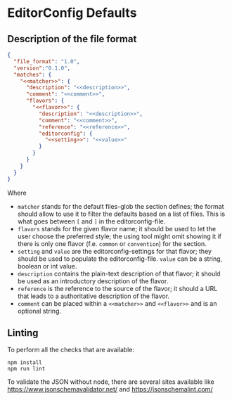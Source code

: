 EditorConfig Defaults
=====================

Description of the file format
------------------------------

```json
{
  "file_format": "1.0",
  "version":"0.1.0",
  "matches": {
    "<<matcher>>": {
      "description": "<<description>>",
      "comment": "<<comment>>",
      "flavors": {
        "<<flavor>>": {
          "description": "<<description>>",
          "comment": "<<comment>>",
          "reference": "<<reference>>",
          "editorconfig": {
            "<<setting>>": "<<value>>"
          }
        }
      }
    }
  }
}
```

Where

* `matcher` stands for the default files-glob the section defines; the format 
  should allow to use it to filter the defaults based on a list of files. 
  This is what goes between `[` and `]` in the editorconfig-file.
* `flavors` stands for the given flavor name; it should be used to let the 
  user choose the preferred style; the using tool might omit showing it if 
  there is only one flavor (f.e. `common` or `convention`) for the section.
* `setting` and `value` are the editorconfig-settings for that flavor; 
  they should be used to populate the editorconfig-file. 
  `value` can be a string, boolean or int value.
* `description` contains the plain-text description of that flavor; 
  it should be used as an introductory description of the flavor.
* `reference` is the reference to the source of the flavor; it should a URL 
  that leads to a authoritative description of the flavor.
* `comment` can be placed within a `<<matcher>>` and `<<flavor>>` and is 
  an optional string.


Linting
-------

To perform all the checks that are available:

```
npm install
npm run lint
```

To validate the JSON without node, there are several sites available like 
https://www.jsonschemavalidator.net/ and https://jsonschemalint.com/
